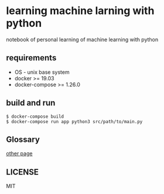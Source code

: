 # learning machine larning with python

notebook of personal learning of machine learning with python

## requirements

* OS - unix base system
* docker >= 19.03
* docker-compose >= 1.26.0

## build and run

```
$ docker-compose build
$ docker-compose run app python3 src/path/to/main.py
```

## Glossary

[other page](./GLOSSARY.md)

## LICENSE

MIT
